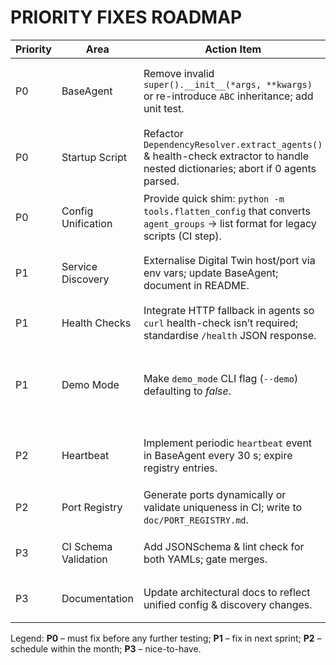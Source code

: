 # PRIORITY FIXES ROADMAP

| Priority | Area | Action Item | Owner | Effort | Impact |
|----------|------|-------------|-------|--------|--------|
| P0 | BaseAgent | Remove invalid `super().__init__(*args, **kwargs)` or re-introduce `ABC` inheritance; add unit test. | Core Platform | 30 min | 🔴 System-wide startup crash fix |
| P0 | Startup Script | Refactor `DependencyResolver.extract_agents()` & health-check extractor to handle nested dictionaries; abort if 0 agents parsed. | Platform | 2 h | 🔴 Allows 58 MainPC agents to launch |
| P0 | Config Unification | Provide quick shim: `python -m tools.flatten_config` that converts `agent_groups` → list format for legacy scripts (CI step). | Platform | 1 h | 🔴 Blocks startup until resolved |
| P1 | Service Discovery | Externalise Digital Twin host/port via env vars; update BaseAgent; document in README. | Networking | 3 h | 🟠 Enables cross-machine discovery |
| P1 | Health Checks | Integrate HTTP fallback in agents so `curl` health-check isn’t required; standardise `/health` JSON response. | Observability | 2 h | 🟠 Reliable monitoring |
| P1 | Demo Mode | Make `demo_mode` CLI flag (`--demo`) defaulting to *false*. | Platform | 30 min | 🟠 Removes accidental single-phase launches |
| P2 | Heartbeat | Implement periodic `heartbeat` event in BaseAgent every 30 s; expire registry entries. | Platform | 4 h | 🟡 Prevents stale entries |
| P2 | Port Registry | Generate ports dynamically or validate uniqueness in CI; write to `doc/PORT_REGISTRY.md`. | DevOps | 2 h | 🟡 Avoid future conflicts |
| P3 | CI Schema Validation | Add JSONSchema & lint check for both YAMLs; gate merges. | DevOps | 3 h | 🟢 Long-term safety |
| P3 | Documentation | Update architectural docs to reflect unified config & discovery changes. | Docs | 2 h | 🟢 Handoff clarity |

Legend: **P0** – must fix before any further testing; **P1** – fix in next sprint; **P2** – schedule within the month; **P3** – nice-to-have.
